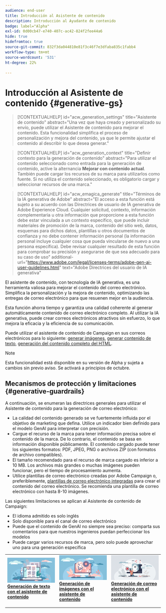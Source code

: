 ```yaml
---
audience: end-user
title: Introducción al Asistente de contenido
description: Introducción al Ayudante de contenido
badge: label="Alpha"
exl-id: 0d00cb47-e740-407c-ac42-824f2fee44a6
hide: true
hidefromtoc: true
source-git-commit: 832f3da044810e81f3c46f7e3dfaba835c1fabb4
workflow-type: tm+mt
source-wordcount: '531'
ht-degree: 22%

---
```


# Introducción al Asistente de contenido {#generative-gs}

>[!CONTEXTUALHELP]
>id="acw_generation_settings"
>title="Asistente de contenido"
>abstract="Una vez que haya creado y personalizado su envío, puede utilizar el Asistente de contenido para mejorar el contenido. Esta funcionalidad simplifica el proceso de personalización y mejora del contenido, ya que le permite ajustar el contenido al describir lo que desea generar."


>[!CONTEXTUALHELP]
>id="acw_generation_context"
>title="Definir contexto para la generación de contenido"
>abstract="Para utilizar el contenido seleccionado como entrada para la generación de contenido, active la alternancia **Mejorar con contenido actual**. También puede cargar los recursos de su marca para utilizarlos como fuente. Si no utiliza el contenido seleccionado, es obligatorio cargar y seleccionar recursos de una marca."


>[!CONTEXTUALHELP]
>id="acw_emagica_generate"
>title="Términos de la IA generativa de Adobe"
>abstract="El acceso a esta función está sujeto a su acuerdo con las Directrices de usuario de IA generativa de Adobe Experience Cloud. Cualquier solicitud, contexto, información complementaria u otra información que proporcione a esta función debe estar vinculada a un contexto específico, que puede incluir materiales de promoción de la marca, contenido del sitio web, datos, esquemas para dichos datos, plantillas u otros documentos de confianza y no debe contener información personal (la información personal incluye cualquier cosa que pueda vincularse de nuevo a una persona específica). Debe revisar cualquier resultado de esta función para comprobar su precisión y asegurarse de que sea adecuado para su caso de uso"
>additional-url="https://www.adobe.com/legal/licenses-terms/adobe-gen-ai-user-guidelines.html" text="Adobe Directrices del usuario de IA generativa"


El asistente de contenido, con tecnología de IA generativa, es una herramienta valiosa para mejorar el contenido del correo electrónico. Simplifica la personalización y la mejora de contenido, optimizando las entregas de correo electrónico para que resuenen mejor en la audiencia.

Esta función ahorra tiempo y garantiza una calidad coherente al generar automáticamente contenido de correo electrónico completo. Al utilizar la IA generativa, puede crear correos electrónicos atractivos sin esfuerzo, lo que mejora la eficacia y la eficiencia de su comunicación.


Puede utilizar el asistente de contenido de Campaign en sus correos electrónicos para lo siguiente: [generar imágenes](generative-image.md), [generar contenido de texto](generative-content.md), [generación del contenido completo del HTML](generative-email.md).

>[!NOTE]
>
>Esta funcionalidad está disponible en su versión de Alpha y sujeta a cambios sin previo aviso. Se activará a principios de octubre.

## Mecanismos de protección y limitaciones {#generative-guardrails}

A continuación, se enumeran las directrices generales para utilizar el Asistente de contenido para la generación de correo electrónico:

* La calidad del contenido generado se ve fuertemente influida por el objetivo de marketing que defina. Utilice un indicador bien definido para el modelo GenAI para interpretar con precisión. 
* Cargue el recurso de la marca para tener información precisa sobre el contenido de la marca. De lo contrario, el contenido se basa en información disponible públicamente. El contenido cargado puede tener los siguientes formatos: PDF, JPEG, PNG o archivos ZIP (con formatos de archivo compatibles).
* El tamaño recomendado para el recurso de marca cargado es inferior a 10 MB. Los archivos más grandes o muchas imágenes pueden funcionar, pero el tiempo de procesamiento aumenta.
* Utilice plantillas de correo electrónico creadas por Adobe Campaign o, preferiblemente, [plantillas de correo electrónico integradas](../email/create-email-templates.md) para crear el contenido del correo electrónico. Se recomienda una plantilla de correo electrónico con hasta 8-10 imágenes.


Las siguientes limitaciones se aplican al Asistente de contenido de Campaign:

* El idioma admitido es solo inglés
* Solo disponible para el canal de correo electrónico
* Puede que el contenido de GenAI no siempre sea preciso: comparta sus comentarios para que nuestros ingenieros puedan perfeccionar los modelos
* Puede cargar varios recursos de marca, pero solo puede aprovechar uno para una generación específica



<table style="table-layout:fixed"><tr style="border: 0;">
<td>
<a href="generative-content.md">
<img alt="Generación de texto" src="assets/do-not-localize/text-genai.jpeg">
</a>
<div>
<a href="generative-content.md"><strong>Generación de texto con el asistente de contenido</strong></a>
</div>
<p>
</td>
<td>
<a href="generative-image.md">
<img alt="Generación de imágenes" src="assets/do-not-localize/image-genai.jpeg">
</a>
<div><a href="generative-image.md"><strong>Generación de imágenes con el asistente de contenido</strong>
</div>
<p>
</td>
<td>
<a href="generative-email.md">
<img alt="Generación de correo electrónico" src="assets/do-not-localize/email-genai.jpeg">
</a>
<div>
<a href="generative-email.md"><strong>Generación de correo electrónico con el asistente de contenido</strong></a>
</div>
<p></td>
</tr></table>

